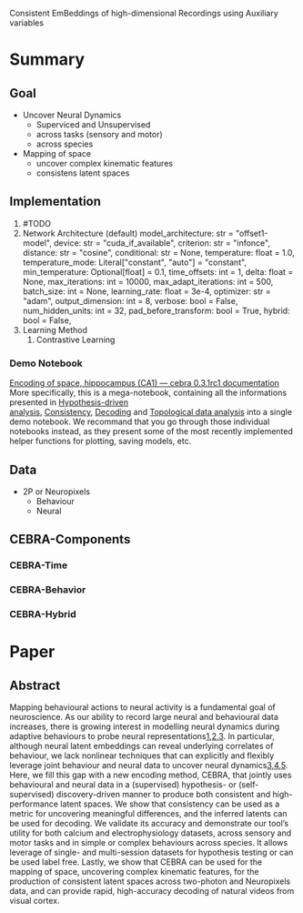 Consistent EmBeddings of high-dimensional Recordings using Auxiliary variables

# Summary

## Goal
- Uncover Neural Dynamics
    - Superviced and Unsupervised
    - across tasks (sensory and motor)
    - across species
- Mapping of space
    - uncover complex kinematic features
    - consistens latent spaces

## Implementation
1. #TODO 
2. Network Architecture (default)
		model_architecture: str = "offset1-model",
		device: str = "cuda_if_available",
		criterion: str = "infonce",
		distance: str = "cosine",
		conditional: str = None,
		temperature: float = 1.0,
		temperature_mode: Literal["constant", "auto"] = "constant",
		min_temperature: Optional[float] = 0.1,
		time_offsets: int = 1,
		delta: float = None,
		max_iterations: int = 10000,
		max_adapt_iterations: int = 500,
		batch_size: int = None,
		learning_rate: float = 3e-4,
		optimizer: str = "adam",
		output_dimension: int = 8,
		verbose: bool = False,
		num_hidden_units: int = 32,
		pad_before_transform: bool = True,
		hybrid: bool = False,
1. Learning Method 
	1. Contrastive Learning

### Demo Notebook
[Encoding of space, hippocampus (CA1) — cebra 0.3.1rc1 documentation](https://cebra.ai/docs/demo_notebooks/Demo_hippocampus.html)
More specifically, this is a mega-notebook, containing all the informations presented in [Hypothesis-driven analysis](https://cebra.ai/docs/demo_notebooks/Demo_hypothesis_testing.html), [Consistency](https://cebra.ai/docs/demo_notebooks/Demo_consistency.html), [Decoding](https://cebra.ai/docs/demo_notebooks/Demo_decoding.html) and [Topological data analysis](https://cebra.ai/docs/demo_notebooks/Demo_cohomology.html) into a single demo notebook. We recommand that you go through those individual notebooks instead, as they present some of the most recently implemented helper functions for plotting, saving models, etc.
## Data
- 2P or Neuropixels
    - Behaviour
	- Neural
## CEBRA-Components

### CEBRA-Time
### CEBRA-Behavior
### CEBRA-Hybrid

# Paper 
## Abstract
Mapping behavioural actions to neural activity is a fundamental goal of neuroscience. As our ability to record large neural and behavioural data increases, there is growing interest in modelling neural dynamics during adaptive behaviours to probe neural representations[1](https://www.nature.com/articles/s41586-023-06031-6#ref-CR1 "Urai, A. E., Doiron, B., Leifer, A. M. & Churchland, A. K. Large-scale neural recordings call for new insights to link brain and behavior. Nat. Neurosci. 25, 11–19 (2021)."),[2](https://www.nature.com/articles/s41586-023-06031-6#ref-CR2 "Krakauer, J. W., Ghazanfar, A. A., Gomez-Marin, A., MacIver, M. A. & Poeppel, D. Neuroscience needs behavior: correcting a reductionist bias. Neuron 93, 480–490 (2017)."),[3](https://www.nature.com/articles/s41586-023-06031-6#ref-CR3 "Jazayeri, M. & Ostojic, S. Interpreting neural computations by examining intrinsic and embedding dimensionality of neural activity. Curr. Opin. Neurobiol. 70, 113–120 (2021)."). In particular, although neural latent embeddings can reveal underlying correlates of behaviour, we lack nonlinear techniques that can explicitly and flexibly leverage joint behaviour and neural data to uncover neural dynamics[3](https://www.nature.com/articles/s41586-023-06031-6#ref-CR3 "Jazayeri, M. & Ostojic, S. Interpreting neural computations by examining intrinsic and embedding dimensionality of neural activity. Curr. Opin. Neurobiol. 70, 113–120 (2021)."),[4](https://www.nature.com/articles/s41586-023-06031-6#ref-CR4 "Humphries, M. D. Strong and weak principles of neural dimension reduction. Neuron. Behav. Data Anal. Theory 
https://nbdt.scholasticahq.com/article/24619
(2020)."),[5](https://www.nature.com/articles/s41586-023-06031-6#ref-CR5 "Zhou, D., & Wei, X. Learning identifiable and interpretable latent models of high-dimensional neural activity using pi-VAE. Adv. Neural Inf. Process. Syst. 
https://proceedings.neurips.cc//paper/2020/file/510f2318f324cf07fce24c3a4b89c771-Paper.pdf
(2020)."). Here, we fill this gap with a new encoding method, CEBRA, that jointly uses behavioural and neural data in a (supervised) hypothesis- or (self-supervised) discovery-driven manner to produce both consistent and high-performance latent spaces. We show that consistency can be used as a metric for uncovering meaningful differences, and the inferred latents can be used for decoding. We validate its accuracy and demonstrate our tool’s utility for both calcium and electrophysiology datasets, across sensory and motor tasks and in simple or complex behaviours across species. It allows leverage of single- and multi-session datasets for hypothesis testing or can be used label free. Lastly, we show that CEBRA can be used for the mapping of space, uncovering complex kinematic features, for the production of consistent latent spaces across two-photon and Neuropixels data, and can provide rapid, high-accuracy decoding of natural videos from visual cortex.